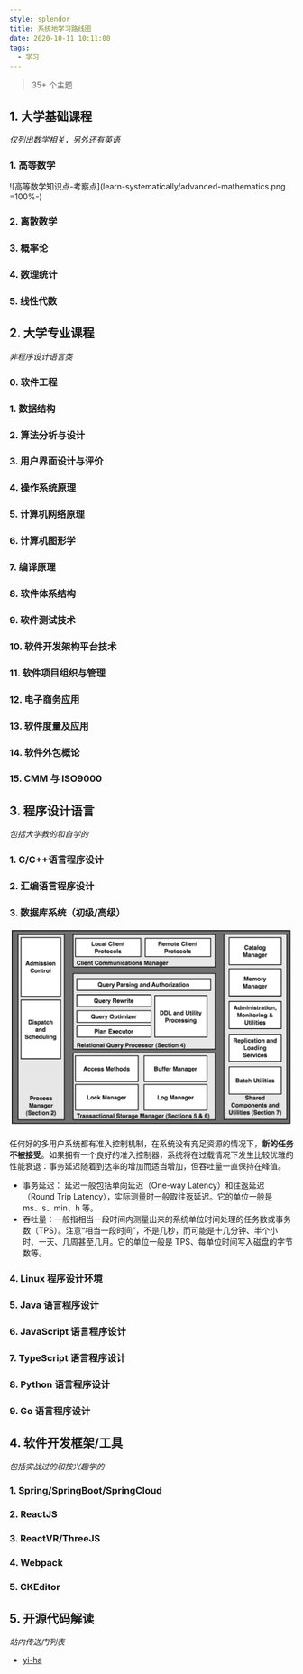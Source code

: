 ```yaml
---
style: splendor
title: 系统地学习路线图
date: 2020-10-11 10:11:00
tags:
  - 学习
---
```


> 35+ 个主题

## 1. 大学基础课程

_仅列出数学相关，另外还有英语_

### 1. 高等数学

![高等数学知识点-考察点](learn-systematically/advanced-mathematics.png =100%-)

### 2. 离散数学

### 3. 概率论

### 4. 数理统计

### 5. 线性代数

## 2. 大学专业课程

_非程序设计语言类_

### 0. 软件工程

### 1. 数据结构

### 2. 算法分析与设计

### 3. 用户界面设计与评价

### 4. 操作系统原理

### 5. 计算机网络原理

### 6. 计算机图形学

### 7. 编译原理

### 8. 软件体系结构

### 9. 软件测试技术

### 10. 软件开发架构平台技术

### 11. 软件项目组织与管理

### 12. 电子商务应用

### 13. 软件度量及应用

### 14. 软件外包概论

### 15. CMM 与 ISO9000

## 3. 程序设计语言

_包括大学教的和自学的_

### 1. C/C++语言程序设计

### 2. 汇编语言程序设计

### 3. 数据库系统（初级/高级）

![一个DBMS的主要组件](learn-systematically/dbms-main-components.png)

任何好的多用户系统都有准入控制机制，在系统没有充足资源的情况下，**新的任务不被接受**。如果拥有一个良好的准入控制器，系统将在过载情况下发生比较优雅的性能衰退：事务延迟随着到达率的增加而适当增加，但吞吐量一直保持在峰值。

- 事务延迟： 延迟一般包括单向延迟（One-way Latency）和往返延迟（Round Trip Latency），实际测量时一般取往返延迟。它的单位一般是 ms、s、min、h 等。
- 吞吐量：一般指相当一段时间内测量出来的系统单位时间处理的任务数或事务数（TPS）。注意“相当一段时间”，不是几秒，而可能是十几分钟、半个小时、一天、几周甚至几月。它的单位一般是 TPS、每单位时间写入磁盘的字节数等。

### 4. Linux 程序设计环境

### 5. Java 语言程序设计

### 6. JavaScript 语言程序设计

### 7. TypeScript 语言程序设计

### 8. Python 语言程序设计

### 9. Go 语言程序设计

## 4. 软件开发框架/工具

_包括实战过的和按兴趣学的_

### 1. Spring/SpringBoot/SpringCloud

### 2. ReactJS

### 3. ReactVR/ThreeJS

### 4. Webpack

### 5. CKEditor

## 5. 开源代码解读

_站内传送门列表_

- [yi-ha](post:draft-source-code)
